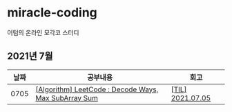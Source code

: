 # miracle-coding

어텀의 온라인 모각코 스터디

## 2021년 7월

| 날짜 | 공부내용                                                                                  | 회고                                                  |
| ---- | ----------------------------------------------------------------------------------------- | ----------------------------------------------------- |
| 0705 | [[Algorithm] LeetCode : Decode Ways, Max SubArray Sum](https://codi-rano.tistory.com/126) | [[TIL] 2021.07.05](https://codi-rano.tistory.com/128) |
